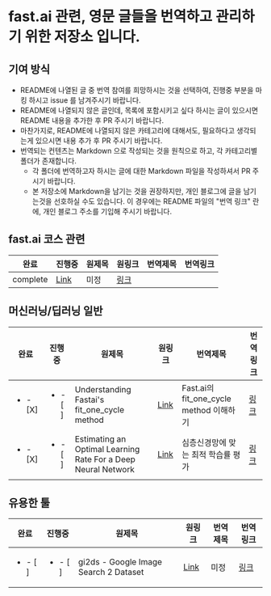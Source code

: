 # fast.ai 관련, 영문 글들을 번역하고 관리하기 위한 저장소 입니다.

## 기여 방식

- README에 나열된 글 중 번역 참여를 희망하시는 것을 선택하여, 진행중 부분을 마킹 하시고 issue 를 남겨주시기 바랍니다.
- README에 나열되지 않은 글인데, 목록에 포함시키고 싶다 하시는 글이 있으시면 README 내용을 추가한 후 PR 주시기 바랍니다.
- 마찬가지로, README에 나열되지 않은 카테고리에 대해서도, 필요하다고 생각되는게 있으시면 내용 추가 후 PR 주시기 바랍니다.
- 번역되는 컨텐츠는 Markdown 으로 작성되는 것을 원칙으로 하고, 각 카테고리별 폴더가 존재합니다.
  - 각 폴더에 번역하고자 하시는 글에 대한 Markdown 파일을 작성하셔서 PR 주시기 바랍니다.
  - 본 저장소에 Markdown을 남기는 것을 권장하지만, 개인 블로그에 글을 남기는것을 선호하실 수도 있습니다. 이 경우에는 README 파일의 "번역 링크" 란에, 개인 블로그 주소를 기입해 주시기 바랍니다.

## fast.ai 코스 관련

| 완료 | 진행중 | 원제목 | 원링크 | 번역제목 | 번역링크 | 
| -- | -- | ------- | ---- | ------- | ---- |
| complete  | [Link]() | 미정 | [링크]()

## 머신러닝/딥러닝 일반

| 완료 | 진행중 | 원제목 | 원링크 | 번역제목 | 번역링크 | 
| -- | -- | ------- | ---- | ------- | ---- |
| <ul><li>- [X] </li> | <ul><li>- [ ] </li> | Understanding Fastai's fit_one_cycle method  | [Link](https://iconof.com/1cycle-learning-rate-policy/) | Fast.ai의 fit_one_cycle method 이해하기 | [링크](https://github.com/jehyunlee/texts/blob/master/1cycle-learning-rate-policy/text.md)|
| <ul><li>- [X] </li> | <ul><li>- [ ] </li> | Estimating an Optimal Learning Rate For a Deep Neural Network  | [Link](https://towardsdatascience.com/estimating-optimal-learning-rate-for-a-deep-neural-network-ce32f2556ce0) | 심층신경망에 맞는 최적 학습률 평가 | [링크](https://github.com/jehyunlee/texts/blob/master/estimating_an_optimal_learning_rate_for_a_deep_neural_network/text.md)

## 유용한 툴

| 완료 | 진행중 | 원제목 | 원링크 | 번역제목 | 번역링크 |  
| -- | -- | ------- | ---- | ------- | ---- |
| <ul><li>- [ ] </li> | <ul><li>- [ ] </li> | gi2ds - Google Image Search 2 Dataset | [Link](https://github.com/toffebjorkskog/ml-tools/blob/master/gi2ds.md) | 미정 | [링크]()
